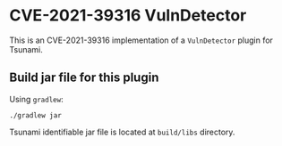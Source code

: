 # CVE-2021-39316 VulnDetector

This is an CVE-2021-39316 implementation of a `VulnDetector` plugin for Tsunami.

## Build jar file for this plugin

Using `gradlew`:

```shell
./gradlew jar
```

Tsunami identifiable jar file is located at `build/libs` directory.